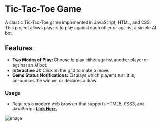 # Tic-Tac-Toe Game

A classic Tic-Tac-Toe game implemented in JavaScript, HTML, and CSS. This project allows players to play against each other or against a simple AI bot.

## Features

- **Two Modes of Play:** Choose to play either against another player or against an AI bot.
- **Interactive UI:** Click on the grid to make a move.
- **Game Status Notifications:** Displays which player's turn it is, announces the winner, or declares a draw.

### Usage

- Requires a modern web browser that supports HTML5, CSS3, and JavaScript. **[Link Here.](https://carlolopez.github.io/tic-tac-toe/)**

![image](https://github.com/CarloLopez/tic-tac-toe/assets/86852232/ae33e70a-77a3-4bd0-b743-9de95d695222)
